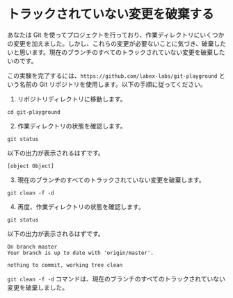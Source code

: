 # トラックされていない変更を破棄する

あなたは Git を使ってプロジェクトを行っており、作業ディレクトリにいくつかの変更を加えました。しかし、これらの変更が必要ないことに気づき、破棄したいと思います。現在のブランチのすべてのトラックされていない変更を破棄したいのです。

この実験を完了するには、`https://github.com/labex-labs/git-playground` という名前の Git リポジトリを使用します。以下の手順に従ってください。

1. リポジトリディレクトリに移動します。

```shell
cd git-playground
```

2. 作業ディレクトリの状態を確認します。

```shell
git status
```

以下の出力が表示されるはずです。

```shell
[object Object]
```

3. 現在のブランチのすべてのトラックされていない変更を破棄します。

```shell
git clean -f -d
```

4. 再度、作業ディレクトリの状態を確認します。

```shell
git status
```

以下の出力が表示されるはずです。

```shell
On branch master
Your branch is up to date with 'origin/master'.

nothing to commit, working tree clean
```

`git clean -f -d` コマンドは、現在のブランチのすべてのトラックされていない変更を破棄しました。
